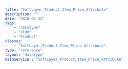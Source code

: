 ```yaml
---
title: "SoftLayer_Product_Item_Price_Attribute"
description: ""
date: "2018-02-12"
tags:
    - "datatype"
    - "sldn"
    - "Product"
classes:
    - "SoftLayer_Product_Item_Price_Attribute"
type: "reference"
layout: "datatype"
mainService : "SoftLayer_Product_Item_Price_Attribute"
---
```

